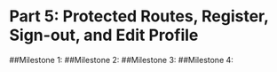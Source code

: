 # Part 5: Protected Routes, Register, Sign-out, and Edit Profile

##Milestone 1:
##Milestone 2:
##Milestone 3:
##Milestone 4:
